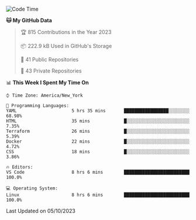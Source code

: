 <!--START_SECTION:waka-->
![Code Time](http://img.shields.io/badge/Code%20Time-224%20hrs%2012%20mins-blue)

**🐱 My GitHub Data** 

> 🏆 815 Contributions in the Year 2023
 > 
> 📦 222.9 kB Used in GitHub's Storage 
 > 
> 📜 41 Public Repositories 
 > 
> 🔑 43 Private Repositories  
 > 
📊 **This Week I Spent My Time On** 

```text
⌚︎ Time Zone: America/New_York

💬 Programming Languages: 
YAML                     5 hrs 35 mins       █████████████████░░░░░░░░   68.98% 
HTML                     35 mins             █░░░░░░░░░░░░░░░░░░░░░░░░   7.35% 
Terraform                26 mins             █░░░░░░░░░░░░░░░░░░░░░░░░   5.39% 
Docker                   22 mins             █░░░░░░░░░░░░░░░░░░░░░░░░   4.72% 
CSS                      18 mins             █░░░░░░░░░░░░░░░░░░░░░░░░   3.86%

🔥 Editors: 
VS Code                  8 hrs 6 mins        █████████████████████████   100.0%

💻 Operating System: 
Linux                    8 hrs 6 mins        █████████████████████████   100.0%

```


 Last Updated on 05/10/2023
<!--END_SECTION:waka-->